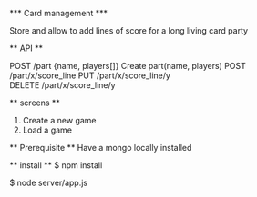 *** Card management ***

Store and allow to add lines of score for a long living card party

** API **

POST /part {name, players[]} 		Create part(name, players)
POST /part/x/score_line 
PUT /part/x/score_line/y  			
DELETE /part/x/score_line/y 

** screens **
1. Create a new game
2. Load a game

** Prerequisite **
Have a mongo locally installed

** install **
$ npm install

$ node server/app.js
